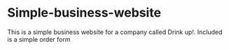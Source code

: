 # Simple-business-website
This is a simple business website for a company called Drink up!. Included is a simple order form
